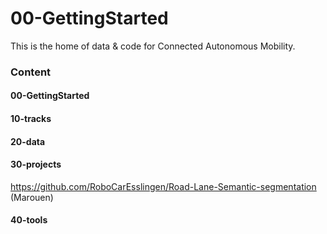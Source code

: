 # 00-GettingStarted

This is the home of data & code for Connected Autonomous Mobility.

### Content

#### 00-GettingStarted
#### 10-tracks
#### 20-data
#### 30-projects
https://github.com/RoboCarEsslingen/Road-Lane-Semantic-segmentation (Marouen)
#### 40-tools
